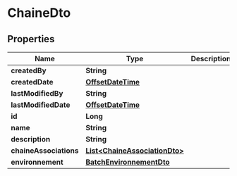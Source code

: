 # ChaineDto

## Properties
Name | Type | Description | Notes
------------ | ------------- | ------------- | -------------
**createdBy** | **String** |  |  [optional]
**createdDate** | [**OffsetDateTime**](OffsetDateTime.md) |  |  [optional]
**lastModifiedBy** | **String** |  |  [optional]
**lastModifiedDate** | [**OffsetDateTime**](OffsetDateTime.md) |  |  [optional]
**id** | **Long** |  |  [optional]
**name** | **String** |  |  [optional]
**description** | **String** |  |  [optional]
**chaineAssociations** | [**List&lt;ChaineAssociationDto&gt;**](ChaineAssociationDto.md) |  |  [optional]
**environnement** | [**BatchEnvironnementDto**](BatchEnvironnementDto.md) |  |  [optional]
